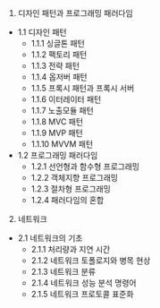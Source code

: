 1. 디자인 패턴과 프로그래밍 패러다임

- 1.1 디자인 패턴
  - 1.1.1 싱글톤 패턴
  - 1.1.2 팩토리 패턴
  - 1.1.3 전략 패턴
  - 1.1.4 옵저버 패턴
  - 1.1.5 프록시 패턴과 프록시 서버
  - 1.1.6 이터레이터 패턴
  - 1.1.7 노출모듈 패턴
  - 1.1.8 MVC 패턴
  - 1.1.9 MVP 패턴
  - 1.1.10 MVVM 패턴
- 1.2 프로그래밍 패러다임
  - 1.2.1 선언형과 함수형 프로그래밍
  - 1.2.2 객체지향 프로그래밍
  - 1.2.3 절차형 프로그래밍
  - 1.2.4 패러다임의 혼합

2. 네트워크

- 2.1 네트워크의 기초
  - 2.1.1 처리량과 지연 시간
  - 2.1.2 네트워크 토폴로지와 병목 현상
  - 2.1.3 네트워크 분류
  - 2.1.4 네트워크 성능 분석 명령어
  - 2.1.5 네트워크 프로토콜 표준화

